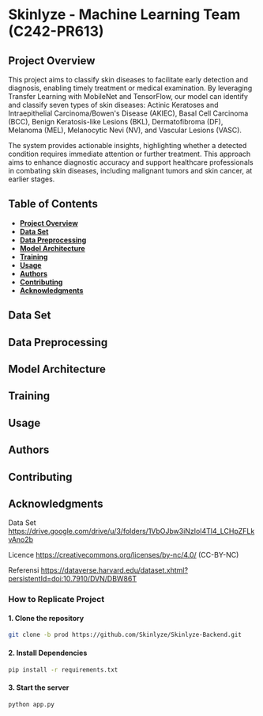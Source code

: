 # Skinlyze - Machine Learning Team (C242-PR613)
## Project Overview
This project aims to classify skin diseases to facilitate early detection and diagnosis, enabling timely treatment or medical examination. By leveraging Transfer Learning with MobileNet and TensorFlow, our model can identify and classify seven types of skin diseases: Actinic Keratoses and Intraepithelial Carcinoma/Bowen's Disease (AKIEC), Basal Cell Carcinoma (BCC), Benign Keratosis-like Lesions (BKL), Dermatofibroma (DF), Melanoma (MEL), Melanocytic Nevi (NV), and Vascular Lesions (VASC).

The system provides actionable insights, highlighting whether a detected condition requires immediate attention or further treatment. This approach aims to enhance diagnostic accuracy and support healthcare professionals in combating skin diseases, including malignant tumors and skin cancer, at earlier stages.

## Table of Contents
- [**Project Overview**](https://github.com/Skinlyze/Skinlyze-ML?tab=readme-ov-file#table-of-contents)
- [**Data Set**](https://github.com/Skinlyze/Skinlyze-ML?tab=readme-ov-file#data-set)
- [**Data Preprocessing**](https://github.com/Skinlyze/Skinlyze-ML?tab=readme-ov-file#data-preprocessing)
- [**Model Architecture**](https://github.com/Skinlyze/Skinlyze-ML?tab=readme-ov-file#model-architecture)
- [**Training**](https://github.com/Skinlyze/Skinlyze-ML?tab=readme-ov-file#training)
- [**Usage**](https://github.com/Skinlyze/Skinlyze-ML?tab=readme-ov-file#usage)
- [**Authors**](https://github.com/Skinlyze/Skinlyze-ML?tab=readme-ov-file#authors)
- [**Contributing**](https://github.com/Skinlyze/Skinlyze-ML?tab=readme-ov-file#contributing)
- [**Acknowledgments**](https://github.com/Skinlyze/Skinlyze-ML?tab=readme-ov-file#acknowledgments)


## Data Set


## Data Preprocessing


## Model Architecture


## Training


## Usage


## Authors


## Contributing


## Acknowledgments


Data Set
https://drive.google.com/drive/u/3/folders/1VbOJbw3iNzIol4Tl4_LCHpZFLkvAno2b

Licence 
https://creativecommons.org/licenses/by-nc/4.0/ (CC-BY-NC)

Referensi 
https://dataverse.harvard.edu/dataset.xhtml?persistentId=doi:10.7910/DVN/DBW86T

### How to Replicate Project

#### 1. Clone the repository

```bash
git clone -b prod https://github.com/Skinlyze/Skinlyze-Backend.git
```

#### 2. Install Dependencies
```bash
pip install -r requirements.txt
```
#### 3. Start the server
```bash
python app.py
```
